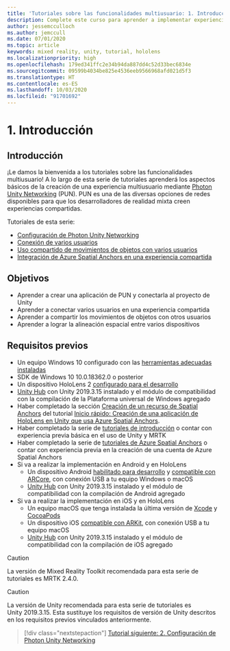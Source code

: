```yaml
---
title: 'Tutoriales sobre las funcionalidades multiusuario: 1. Introducción'
description: Complete este curso para aprender a implementar experiencias compartidas con varios usuarios en una aplicación de HoloLens 2.
author: jessemcculloch
ms.author: jemccull
ms.date: 07/01/2020
ms.topic: article
keywords: mixed reality, unity, tutorial, hololens
ms.localizationpriority: high
ms.openlocfilehash: 179ed341ffc2e34b94da887dd4c52d33bec6834e
ms.sourcegitcommit: 09599b4034be825e4536eeb9566968afd021d5f3
ms.translationtype: HT
ms.contentlocale: es-ES
ms.lasthandoff: 10/03/2020
ms.locfileid: "91701692"
---
```

# <a name="1-introduction"></a>1. Introducción

## <a name="overview"></a>Introducción

¡Le damos la bienvenida a los tutoriales sobre las funcionalidades multiusuario! A lo largo de esta serie de tutoriales aprenderá los aspectos básicos de la creación de una experiencia multiusuario mediante <a href="https://www.photonengine.com/PUN" target="_blank">Photon Unity Networking</a> (PUN). PUN es una de las diversas opciones de redes disponibles para que los desarrolladores de realidad mixta creen experiencias compartidas.

Tutoriales de esta serie:

* [Configuración de Photon Unity Networking](mr-learning-sharing-02.md)
* [Conexión de varios usuarios](mr-learning-sharing-03.md)
* [Uso compartido de movimientos de objetos con varios usuarios](mr-learning-sharing-04.md)
* [Integración de Azure Spatial Anchors en una experiencia compartida](mr-learning-sharing-05.md)

## <a name="objectives"></a>Objetivos

* Aprender a crear una aplicación de PUN y conectarla al proyecto de Unity
* Aprender a conectar varios usuarios en una experiencia compartida
* Aprender a compartir los movimientos de objetos con otros usuarios
* Aprender a lograr la alineación espacial entre varios dispositivos

## <a name="prerequisites"></a>Requisitos previos

* Un equipo Windows 10 configurado con las [herramientas adecuadas instaladas](../../install-the-tools.md)
* SDK de Windows 10 10.0.18362.0 o posterior
* Un dispositivo HoloLens 2 [configurado para el desarrollo](../../platform-capabilities-and-apis/using-visual-studio.md#enabling-developer-mode)
* <a href="https://docs.unity3d.com/Manual/GettingStartedInstallingHub.html" target="_blank">Unity Hub</a> con Unity 2019.3.15 instalado y el módulo de compatibilidad con la compilación de la Plataforma universal de Windows agregado
* Haber completado la sección [Creación de un recurso de Spatial Anchors](https://docs.microsoft.com/azure/spatial-anchors/quickstarts/get-started-unity-hololens#create-a-spatial-anchors-resource) del tutorial [Inicio rápido: Creación de una aplicación de HoloLens en Unity que usa Azure Spatial Anchors](https://docs.microsoft.com/azure/spatial-anchors/quickstarts/get-started-unity-hololens).
* Haber completado la serie de [tutoriales de introducción](mr-learning-base-01.md) o contar con experiencia previa básica en el uso de Unity y MRTK
* Haber completado la serie de [tutoriales de Azure Spatial Anchors](mr-learning-asa-01.md) o contar con experiencia previa en la creación de una cuenta de Azure Spatial Anchors
* Si va a realizar la implementación en Android y en HoloLens
  * Un dispositivo Android <a href="https://developer.android.com/studio/debug/dev-options" target="_blank">habilitado para desarrollo</a> y <a href="https://developers.google.com/ar/discover/supported-devices" target="_blank">compatible con ARCore</a>, con conexión USB a tu equipo Windows o macOS
  * <a href="https://docs.unity3d.com/Manual/GettingStartedInstallingHub.html" target="_blank">Unity Hub</a> con Unity 2019.3.15 instalado y el módulo de compatibilidad con la compilación de Android agregado
* Si va a realizar la implementación en iOS y en HoloLens
  * Un equipo macOS que tenga instalada la última versión de <a href="https://geo.itunes.apple.com/us/app/xcode/id497799835?mt=12" target="_blank">Xcode</a> y <a href="https://cocoapods.org" target="_blank">CocoaPods</a>
  * Un dispositivo iOS <a href="https://developer.apple.com/documentation/arkit/verifying_device_support_and_user_permission" target="_blank">compatible con ARKit</a>, con conexión USB a tu equipo macOS
  * <a href="https://docs.unity3d.com/Manual/GettingStartedInstallingHub.html" target="_blank">Unity Hub</a> con Unity 2019.3.15 instalado y el módulo de compatibilidad con la compilación de iOS agregado

> [!CAUTION]
> La versión de Mixed Reality Toolkit recomendada para esta serie de tutoriales es MRTK 2.4.0.

> [!CAUTION]
> La versión de Unity recomendada para esta serie de tutoriales es Unity 2019.3.15. Esta sustituye los requisitos de versión de Unity descritos en los requisitos previos vinculados anteriormente.

> [!div class="nextstepaction"]
> [Tutorial siguiente: 2. Configuración de Photon Unity Networking](mr-learning-sharing-02.md)
